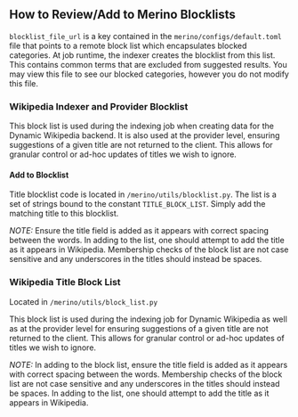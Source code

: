 ## How to Review/Add to Merino Blocklists
`blocklist_file_url` is a key contained in the `merino/configs/default.toml` file that points to a remote block list which encapsulates blocked categories. At job runtime, the indexer creates the blocklist from this list.
This contains common terms that are excluded from suggested results.
You may view this file to see our blocked categories, however you do not modify this file.

### Wikipedia Indexer and Provider Blocklist
This block list is used during the indexing job when creating data for the Dynamic Wikipedia backend.
It is also used at the provider level, ensuring suggestions of a given title are not returned to the client.
This allows for granular control or ad-hoc updates of titles we wish to ignore.

#### Add to Blocklist
Title blocklist code is located in `/merino/utils/blocklist.py`.
The list is a set of strings bound to the constant `TITLE_BLOCK_LIST`.
Simply add the matching title to this blocklist.

*NOTE:* Ensure the title field is added as it appears with correct spacing between the words.
In adding to the list, one should attempt to add the title as it appears in Wikipedia.
Membership checks of the block list are not case sensitive and any underscores in the titles should instead be spaces.

### Wikipedia Title Block List
Located in `/merino/utils/block_list.py`

This block list is used during the indexing job for Dynamic Wikipedia as well as at the
provider level for ensuring suggestions of a given title are not returned to the client.
This allows for granular control or ad-hoc updates of titles we wish to ignore.

*NOTE:* In adding to the block list, ensure the title field is added as it appears
with correct spacing between the words. Membership checks of the block list are not
case sensitive and any underscores in the titles should instead be spaces.
In adding to the list, one should attempt to add the title as it appears in Wikipedia.
